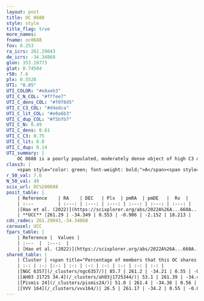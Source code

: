 ```yaml
---
layout: post
title: OC 0688
style: style
title_flag: true
more_names: 
fname: oc0688
fov: 0.253
ra_icrs: 261.29043
de_icrs: -34.34868
glon: 353.10773
glat: 0.74504
r50: 7.6
plx: 0.5528
UTI: "0.05"
UTI_COLOR: "#e8aeb3"
UTI_C_N_COL: "#fffee7"
UTI_C_dens_COL: "#f0f8d5"
UTI_C_C3_COL: "#d4edca"
UTI_C_lit_COL: "#e0a6b3"
UTI_C_dup_COL: "#f5bfb7"
UTI_C_N: 0.49
UTI_C_dens: 0.61
UTI_C_C3: 0.75
UTI_C_lit: 0.0
UTI_C_dup: 0.14
UTI_summary: |
    OC 0688 is a poorly populated, moderately dense object of high C3 quality. It was recently reported in the literature.<br><br><span style="color: #99180f; font-weight: bold;">Warning: </span>This is likely a duplicate object, which shares a large percentage of members with at least one previously reported entry.
class3: |
    <span style="color: green; font-weight: bold;">A</span><span style="color: #FFC300; font-weight: bold;">B</span>
r_50_val: 7.6
N_50_val: 49
scix_url: OC%200688
posit_table: |
    | Reference    | RA    | DEC   | Plx  | pmRA  | pmDE   |  Rv  |
    | :---         | :---: | :---: | :---: | :---: | :---: | :---: |
    |[Hao et al. (2022)](https://scixplorer.org/abs/2022A%26A...660A...4H) | 261.396 | -34.41 | 0.554 | -0.917 | -2.202 | -- |
    | **UCC** |261.29 | -34.349 | 0.553 | -0.906 | -2.152 | 18.213 | 
cds_radec: 261.29043,-34.34868
carousel: UCC
fpars_table: |
    | Reference |  Values |
    | :---  |  :---:  |
    | [Hao et al. (2022)](https://scixplorer.org/abs/2022A%26A...660A...4H) | `AG=1.28, age=6.0, Z=0.028` |
shared_table: |
    | Cluster | <span title="Percentage of members that this OC shares with the ones listed">%</span>   | RA   | DEC   | Plx   | pmRA  | pmDE  | Rv | UTI |
    | :-: | :-: |:-: | :-: | :-: | :-: | :-: | :-: | :-: |
    |[NGC 6357](/_clusters/ngc6357/)| 85.7 | 261.2 | -34.21 | 0.55 | -0.85 | -2.1 | 6.35 |0.75 |
    |[AH03 J1725 34.4](/_clusters/ah03j1725344/)| 53.1 | 261.39 | -34.4 | 0.56 | -1.0 | -2.38 | 6.82 |0.51 |
    |[Pismis 24](/_clusters/pismis24/)| 51.0 | 261.4 | -34.36 | 0.56 | -0.95 | -2.53 | 9.47 |0.59 |
    |[VVV 164](/_clusters/vvv164/)| 26.5 | 261.17 | -34.2 | 0.55 | -0.88 | -1.98 | 8.64 |0.0 |
---
```

